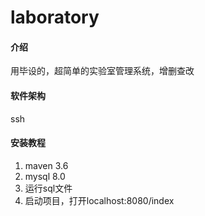 # laboratory

#### 介绍
用毕设的，超简单的实验室管理系统，增删查改

#### 软件架构
ssh


#### 安装教程

1.  maven 3.6
2.  mysql 8.0
3.  运行sql文件
4.  启动项目，打开localhost:8080/index

